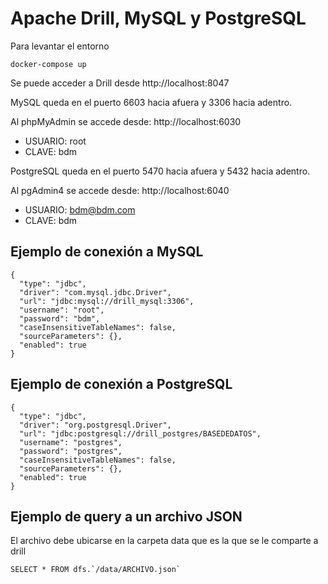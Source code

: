 # Apache Drill, MySQL y PostgreSQL

Para levantar el entorno

```docker-compose up```

Se puede acceder a Drill desde http://localhost:8047

MySQL queda en el puerto 6603 hacia afuera y 3306 hacia adentro.

Al phpMyAdmin se accede desde: http://localhost:6030

- USUARIO: root
- CLAVE: bdm

PostgreSQL queda en el puerto 5470 hacia afuera y 5432 hacia adentro.

Al pgAdmin4 se accede desde: http://localhost:6040

- USUARIO: bdm@bdm.com
- CLAVE: bdm

## Ejemplo de conexión a MySQL

```
{
  "type": "jdbc",
  "driver": "com.mysql.jdbc.Driver",
  "url": "jdbc:mysql://drill_mysql:3306",
  "username": "root",
  "password": "bdm",
  "caseInsensitiveTableNames": false,
  "sourceParameters": {},
  "enabled": true
}
```

## Ejemplo de conexión a PostgreSQL

```
{
  "type": "jdbc",
  "driver": "org.postgresql.Driver",
  "url": "jdbc:postgresql://drill_postgres/BASEDEDATOS",
  "username": "postgres",
  "password": "postgres",
  "caseInsensitiveTableNames": false,
  "sourceParameters": {},
  "enabled": true
}
```

## Ejemplo de query a un archivo JSON

El archivo debe ubicarse en la carpeta data que es la que se le comparte a drill

```
SELECT * FROM dfs.`/data/ARCHIVO.json`
```